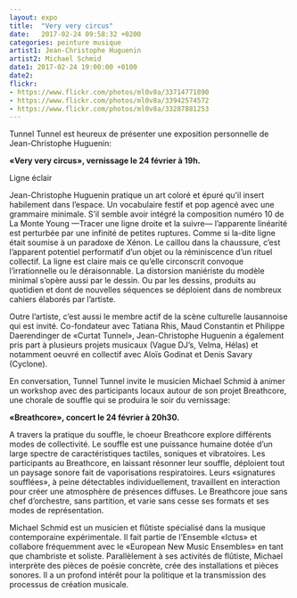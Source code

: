 ```yaml
---
layout: expo
title:  "Very very circus"
date:   2017-02-24 09:58:32 +0200
categories: peinture musique
artist1: Jean-Christophe Huguenin
artist2: Michael Schmid
date1: 2017-02-24 19:00:00 +0100
date2:
flickr:
- https://www.flickr.com/photos/ml0v8a/33714771890
- https://www.flickr.com/photos/ml0v8a/33942574572
- https://www.flickr.com/photos/ml0v8a/33287881253
---
```


Tunnel Tunnel est heureux de présenter une exposition personnelle de Jean-Christophe Huguenin:

**«Very very circus», vernissage le 24 février à 19h.**

Ligne éclair

Jean-Christophe Huguenin pratique un art coloré et épuré qu’il insert habilement dans l’espace. Un vocabulaire festif et pop agencé avec une grammaire minimale. S’il semble avoir intégré la composition numéro 10 de La Monte Young —Tracer une ligne droite et la suivre— l’apparente linéarité est perturbée par une infinité de petites ruptures. Comme si la-dite ligne était soumise à un paradoxe de Xénon. Le caillou dans la chaussure, c’est l’apparent potentiel performatif d’un objet ou la réminiscence d’un rituel collectif. La ligne est claire mais ce qu’elle circonscrit convoque l’irrationnelle ou le déraisonnable. La distorsion maniériste du modèle minimal s’opère aussi par le dessin. Ou par les dessins, produits au quotidien et dont de nouvelles séquences se déploient dans de nombreux cahiers élaborés par l’artiste.

Outre l’artiste, c’est aussi le membre actif de la scène culturelle lausannoise qui est invité. Co-fondateur avec Tatiana Rhis, Maud Constantin et Philippe Daerendinger de «Curtat Tunnel», Jean-Christophe Huguenin a également pris part à plusieurs projets musicaux (Vague DJ’s, Velma, Hélas) et notamment oeuvré en collectif avec Aloïs Godinat et Denis Savary (Cyclone).

En conversation, Tunnel Tunnel invite le musicien Michael Schmid à animer un workshop avec des participants locaux autour de son projet Breathcore, une chorale de souffle qui se produira le soir du vernissage:

**«Breathcore», concert le 24 février à 20h30.**

A travers la pratique du souffle, le choeur Breathcore explore différents modes de collectivité. Le souffle est une puissance humaine dotée d’un large spectre de caractéristiques tactiles, soniques et vibratoires. Les participants au Breathcore, en laissant résonner leur souffle, déploient tout un paysage sonore fait de vaporisations respiratoires. Leurs «signatures soufflées», à peine détectables individuellement, travaillent en interaction pour créer une atmosphère de présences diffuses. Le Breathcore joue sans chef d’orchestre, sans partition, et varie sans cesse ses formats et ses modes de représentation.

Michael Schmid est un musicien et flûtiste spécialisé dans la musique contemporaine expérimentale. Il fait partie de l’Ensemble «Ictus» et collabore fréquemment avec le «European New Music Ensembles» en tant que chambriste et soliste. Parallèlement à ses activités de flûtiste, Michael interprète des pièces de poésie concrète, crée des installations et pièces sonores. Il a un profond intérêt pour la politique et la transmission des processus de création musicale.
